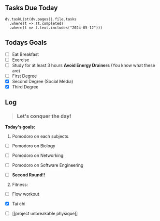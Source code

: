 ## Tasks Due Today
```dataviewjs
dv.taskList(dv.pages().file.tasks 
  .where(t => !t.completed)
  .where(t => t.text.includes("2024-05-12")))
```
## Todays Goals
- [ ] Eat Breakfast
- [ ] Exercise
- [ ] Study for at least 3 hours
**Avoid Energy Drainers** (You know what these are)
- [ ] First Degree
- [x] Second Degree (Social Media)
- [x] Third Degree

## Log


>### **Let's conquer the day!**

**Today's goals:**
1. Pomodoro on each subjects.

- [ ] Pomodoro on Biology
- [ ] Pomodoro on Networking
- [ ] Pomodoro on Software Engineering

- [ ] **Second Round!!**

2. Fitness:
- [ ] Flow workout
- [x] Tai chi
- [ ] [[project unbreakable physique]]





